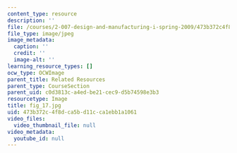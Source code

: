 ```yaml
---
content_type: resource
description: ''
file: /courses/2-007-design-and-manufacturing-i-spring-2009/473b372c4f8dca5bd11cca1ebb1a1061_fig_17.jpg
file_type: image/jpeg
image_metadata:
  caption: ''
  credit: ''
  image-alt: ''
learning_resource_types: []
ocw_type: OCWImage
parent_title: Related Resources
parent_type: CourseSection
parent_uid: c0d3813c-a4ed-be21-cec9-d5b74598e3b3
resourcetype: Image
title: fig_17.jpg
uid: 473b372c-4f8d-ca5b-d11c-ca1ebb1a1061
video_files:
  video_thumbnail_file: null
video_metadata:
  youtube_id: null
---
```

